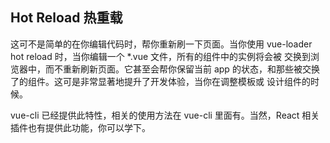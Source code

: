 ## Hot Reload 热重载

这可不是简单的在你编辑代码时，帮你重新刷一下页面。当你使用 vue-loader hot reload 时，当你编辑一个 *.vue 文件，所有的组件中的实例将会被
交换到浏览器中，而不重新刷新页面。它甚至会帮你保留当前 app 的状态，和那些被交换了的组件。这可是非常显著地提升了开发体验，当你在调整模板或
设计组件的时候。

vue-cli 已经提供此特性，相关的使用方法在 vue-cli 里面有。当然，React 相关插件也有提供此功能，你可以学下。
